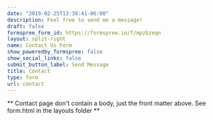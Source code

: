 ```yaml
---
date: "2019-02-25T13:38:41-06:00"
description: Feel free to send me a message!
draft: false
formspree_form_id: https://formspree.io/f/mpzbzeqn
layout: split-right
name: Contact Us Form
show_poweredby_formspree: false
show_social_links: false
submit_button_label: Send Message
title: Contact
type: form
url: contact
---
```


** Contact page don't contain a body, just the front matter above.
See form.html in the layouts folder **
